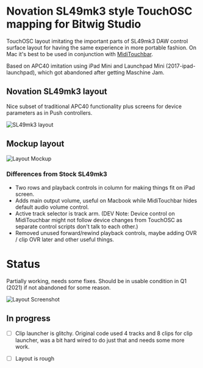 # Novation SL49mk3 style TouchOSC mapping for Bitwig Studio
TouchOSC layout imitating the important parts of SL49mk3 DAW control surface layout for having the same experience in more portable fashion. On Mac it's best to be used in conjunction with [MidiTouchbar](https://urbanlienert.com/miditouchbar/).

Based on APC40 imitation using iPad Mini and Launchpad Mini (2017-ipad-launchpad), which got abandoned after getting Maschine Jam.

## Novation SL49mk3 layout

Nice subset of traditional APC40 functionality plus screens for device parameters as in Push controllers.

![SL49mk3 layout](https://raw.github.com/jasalt/TouchOSC-Bitwig/master/2021-ipad-touchbar/media/sl49mk3.jpg)

## Mockup layout
![Layout Mockup](https://raw.github.com/jasalt/TouchOSC-Bitwig/master/2021-ipad-touchbar/media/210122-mockup-1.jpg)

### Differences from Stock SL49mk3
- Two rows and playback controls in column for making things fit on iPad screen.
- Adds main output volume, useful on Macbook while MidiTouchbar hides default audio volume control.
- Active track selector is track arm. (DEV Note: Device control on MidiTouchbar might not follow device changes from TouchOSC as separate control scripts don't talk to each other.)
- Removed unused forward/rewind playback controls, maybe adding OVR / clip OVR later and other useful things.

# Status
Partially working, needs some fixes. Should be in usable condition in Q1 (2021) if not abandoned for some reason.

![Layout Screenshot](https://raw.github.com/jasalt/TouchOSC-Bitwig/master/2021-ipad-touchbar/media/210122-demo-1.jpg)

## In progress
- [ ] Clip launcher is glitchy. Original code used 4 tracks and 8 clips for clip launcher, was a bit hard wired to do just that and needs some more work.
- [ ] Layout is rough

